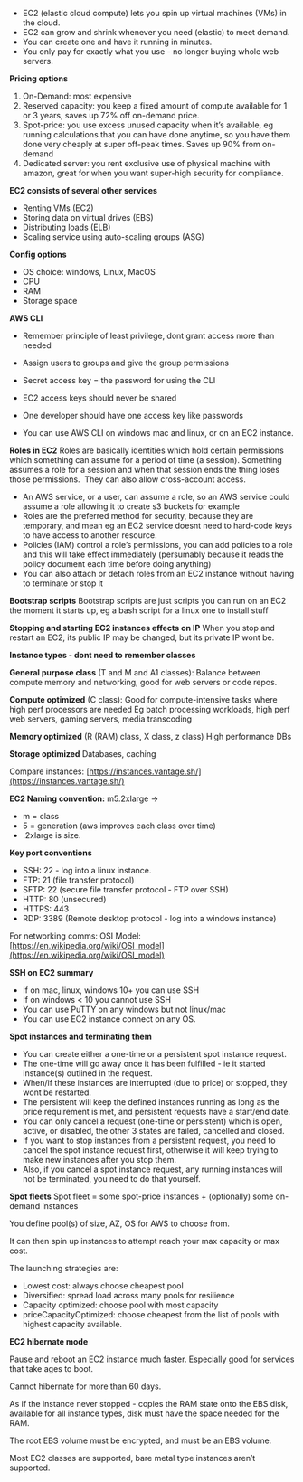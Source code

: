 
- EC2 (elastic cloud compute) lets you spin up virtual machines (VMs) in the cloud.
- EC2 can grow and shrink whenever you need (elastic) to meet demand.
- You can create one and have it running in minutes.
- You only pay for exactly what you use - no longer buying whole web servers.

**Pricing options**
1. On-Demand: most expensive
2. Reserved capacity: you keep a fixed amount of compute available for 1 or 3 years, saves up 72% off on-demand price.
3. Spot-price: you use excess unused capacity when it’s available, eg running calculations that you can have done anytime, so you have them done very cheaply at super off-peak times. Saves up 90% from on-demand
4. Dedicated server: you rent exclusive use of physical machine with amazon, great for when you want super-high security for compliance.

**EC2 consists of several other services**
- Renting VMs (EC2)
- Storing data on virtual drives (EBS)
- Distributing loads (ELB)
- Scaling service using auto-scaling groups (ASG)


**Config options**
- OS choice: windows, Linux, MacOS
- CPU
- RAM
- Storage space


**AWS CLI**
- Remember principle of least privilege, dont grant access more than needed
- Assign users to groups and give the group permissions


- Secret access key = the password for using the CLI
- EC2 access keys should never be shared
- One developer should have one access key like passwords
- You can use AWS CLI on windows mac and linux, or on an EC2 instance.


**Roles in EC2**
Roles are basically identities which hold certain permissions which something can assume for a period of time (a session). Something assumes a role for a session and when that session ends the thing loses those permissions. 
They can also allow cross-account access.

- An AWS service, or a user, can assume a role, so an AWS service could assume a role allowing it to create s3 buckets for example
- Roles are the preferred method for security, because they are temporary, and mean eg an EC2 service doesnt need to hard-code keys to have access to another resource.
- Policies (IAM) control a role’s permissions, you can add policies to a role and this will take effect immediately (persumably because it reads the policy document each time before doing anything)
- You can also attach or detach roles from an EC2 instance without having to terminate or stop it

  

**Bootstrap scripts**
Bootstrap scripts are just scripts you can run on an EC2 the moment it starts up, eg a bash script for a linux one to install stuff


**Stopping and starting EC2 instances effects on IP**
When you stop and restart an EC2, its public IP may be changed, but its private IP wont be.


**Instance types - dont need to remember classes**


**General purpose class** (T and M and A1 classes):
Balance between compute memory and networking, good for web servers or code repos.

**Compute optimized** (C class):
Good for compute-intensive tasks where high perf processors are needed
Eg batch processing workloads, high perf web servers, gaming servers, media transcoding

**Memory optimized** (R (RAM) class, X class, z class)
High performance DBs

**Storage optimized**
Databases, caching

Compare instances: [https://instances.vantage.sh/](https://instances.vantage.sh/)

**EC2 Naming convention:** 
m5.2xlarge ->
- m = class
- 5 = generation (aws improves each class over time)
- .2xlarge is size.
  

**Key port conventions**

- SSH: 22 - log into a linux instance.
- FTP: 21 (file transfer protocol)
- SFTP: 22 (secure file transfer protocol - FTP over SSH)
- HTTP: 80 (unsecured)
- HTTPS: 443
- RDP: 3389 (Remote desktop protocol - log into a windows instance)

  

For networking comms: OSI Model: [https://en.wikipedia.org/wiki/OSI_model](https://en.wikipedia.org/wiki/OSI_model)

  

**SSH on EC2 summary**

- If on mac, linux, windows 10+ you can use SSH
- If on windows < 10 you cannot use SSH
- You can use PuTTY on any windows but not linux/mac
- You can use EC2 instance connect on any OS.

  

**Spot instances and terminating them**

- You can create either a one-time or a persistent spot instance request.
- The one-time will go away once it has been fulfilled - ie it started instance(s) outlined in the request.
- When/if these instances are interrupted (due to price) or stopped, they wont be restarted.
- The persistent will keep the defined instances running as long as the price requirement is met, and persistent requests have a start/end date.
- You can only cancel a request (one-time or persistent) which is open, active, or disabled, the other 3 states are failed, cancelled and closed.
- If you want to stop instances from a persistent request, you need to cancel the spot instance request first, otherwise it will keep trying to make new instances after you stop them.
- Also, if you cancel a spot instance request, any running instances will not be terminated, you need to do that yourself.

  

**Spot fleets**
Spot fleet = some spot-price instances + (optionally) some on-demand instances

You define pool(s) of size, AZ, OS for AWS to choose from.

It can then spin up instances to attempt reach your max capacity or max cost.

The launching strategies are:
- Lowest cost: always choose cheapest pool
- Diversified: spread load across many pools for resilience
- Capacity optimized: choose pool with most capacity
- priceCapacityOptimized: choose cheapest from the list of pools with highest capacity available.


**EC2 hibernate mode**

Pause and reboot an EC2 instance much faster. Especially good for services that take ages to boot.

Cannot hibernate for more than 60 days.

As if the instance never stopped - copies the RAM state onto the EBS disk, available for all instance types, disk must have the space needed for the RAM.

The root EBS volume must be encrypted, and must be an EBS volume.

Most EC2 classes are supported, bare metal type instances aren’t supported.

  


